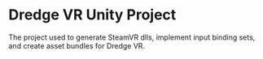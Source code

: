 # Dredge VR Unity Project

The project used to generate SteamVR dlls, implement input binding sets, and create asset bundles for Dredge VR.
